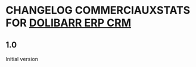# CHANGELOG COMMERCIAUXSTATS FOR [DOLIBARR ERP CRM](https://www.dolibarr.org)

## 1.0

Initial version
